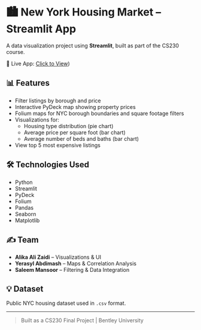 # 🏙️ New York Housing Market – Streamlit App

A data visualization project using **Streamlit**, built as part of the CS230 course.

🔗 Live App: [Click to View](https://ny-housing-app-bgyswre9s6gv7jphagbsbj.streamlit.app))

## 📊 Features

- Filter listings by borough and price
- Interactive PyDeck map showing property prices
- Folium maps for NYC borough boundaries and square footage filters
- Visualizations for:
  - Housing type distribution (pie chart)
  - Average price per square foot (bar chart)
  - Average number of beds and baths (bar chart)
- View top 5 most expensive listings

## 🛠️ Technologies Used

- Python
- Streamlit
- PyDeck
- Folium
- Pandas
- Seaborn
- Matplotlib

## ✍️ Team

- **Alika Ali Zaidi** – Visualizations & UI
- **Yerasyl Abdimash** – Maps & Correlation Analysis
- **Saleem Mansoor** – Filtering & Data Integration

## 💡 Dataset

Public NYC housing dataset used in `.csv` format.

---

> Built as a CS230 Final Project | Bentley University
